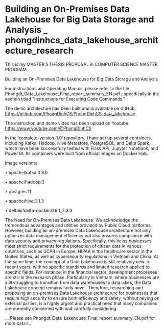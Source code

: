 # Building an On-Premises Data Lakehouse for Big Data Storage and Analysis _ phongdinhcs_data_lakehouse_architecture_research 
This is my MASTER’S THESIS PROPOSAL in COMPUTER SCIENCE MASTER PROGRAM

Building an On-Premises Data Lakehouse for Big Data Storage and Analysis

For instructions and Operating Manual, please refer to the file Phongdt_Data_Lakehouse_Final_report_summary_EN.pdf ;
specifically in the section titled "Instructions for Executing Code Commands."

The demo architecture has been built and is available on GitHub:
https://github.com/PhongDinhCS/PhongDinhCS-data_lakehouse

The instruction and demo video has been upload on Youtube:
https://www.youtube.com/@PhongDinhCS

In the ‘complete-version-1.0‘ repository, I have set up several containers, including Kafka, Hadoop,
Hive Metastore, PostgreSQL, and Delta Spark, which have been successfully tested with Flask API,
Jupyter Notebook, and Power BI. All containers were built from official images on Docker Hub.

Image versions:

• apache/kafka:3.8.0

• apache/hadoop:3

• postgres:11

• apache/hive:3.1.3

• deltaio/delta-docker:0.8.1_2.3.0


The Need for On-Premises Data Lakehouse:
We acknowledge the tremendous advantages and utilities provided by Public Cloud platforms.
However, building an on-premises Data Lakehouse architecture not only optimizes data management
efficiency but also ensures compliance with data security and privacy regulations. Specifically, this helps
businesses meet strict requirements for the protection of citizen data in various countries, such as GDPR
in Europe, HIPAA in the healthcare sector in the United States, as well as cybersecurity regulations in
Vietnam and China.
At the same time, the concept of a Data Lakehouse is still relatively new in recent years, with no
specific standards and limited research applied to specific fields. For instance, in the financial sector,
development processes are still in the research phase. Particularly in Vietnam, where businesses are still
struggling to transition from data warehouses to data lakes, the Data Lakehouse concept remains fairly
novel.
Therefore, researching and proposing an on-premises Data Lakehouse architecture for businesses
that require high security to ensure both efficiency and safety, without relying on external parties, is a
highly urgent and practical need that many companies are currently concerned with and carefully considering.

... Please see Phongdt_Data_Lakehouse_Final_report_summary_EN.pdf for more detail...
